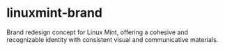 # linuxmint-brand
Brand redesign concept for Linux Mint, offering a cohesive and recognizable identity with consistent visual and communicative materials.
